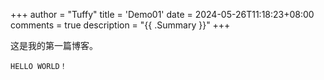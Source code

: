 +++
author = "Tuffy"
title = 'Demo01'
date = 2024-05-26T11:18:23+08:00
comments = true
description = "{{ .Summary }}"
+++

这是我的第一篇博客。

`HELLO WORLD！`
